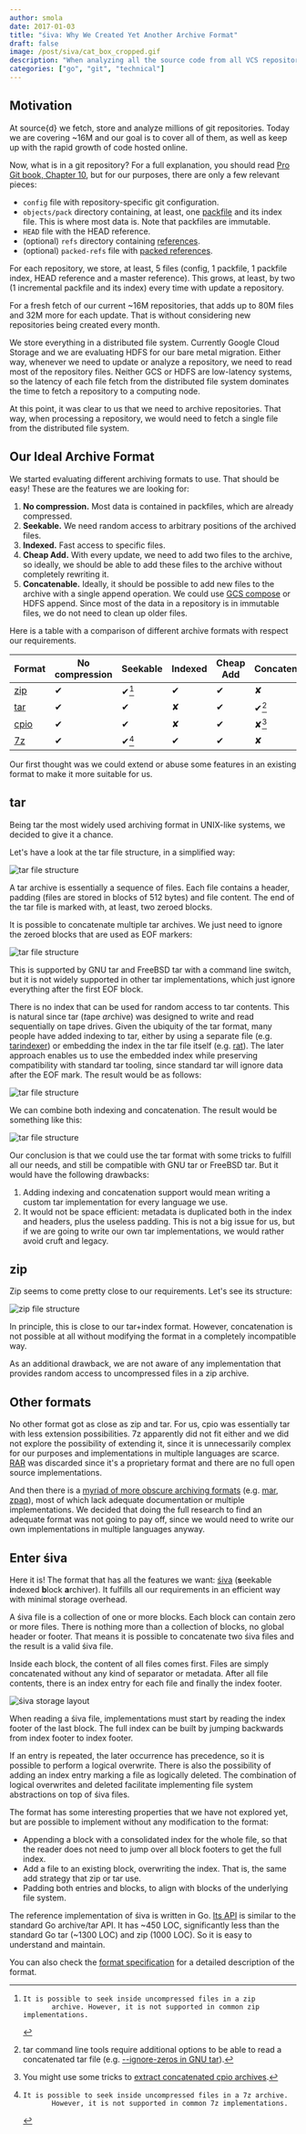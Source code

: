 ```yaml
---
author: smola
date: 2017-01-03
title: "śiva: Why We Created Yet Another Archive Format"
draft: false
image: /post/siva/cat_box_cropped.gif
description: "When analyzing all the source code from all VCS repositories, storage becomes a major problem. śiva, our archive format, is part of the solution."
categories: ["go", "git", "technical"]
---
```


## Motivation

At source{d} we fetch, store and analyze millions of git repositories.
Today we are covering ~16M and our goal is to cover all of them, as well as keep
up with the rapid growth of code hosted online.

Now, what is in a git repository? For a full explanation, you should read
[Pro Git book, Chapter 10](https://git-scm.com/book/en/v2/Git-Internals-Plumbing-and-Porcelain),
but for our purposes, there are only a few relevant pieces:

 * `config` file with repository-specific git configuration.
 * `objects/pack` directory containing, at least, one [packfile](https://git-scm.com/book/en/v2/Git-Internals-Packfiles)
   and its index file. This is where most data is. Note that packfiles are
   immutable.
 * `HEAD` file with the HEAD reference.
 * (optional) `refs` directory containing [references](https://git-scm.com/book/en/v2/Git-Internals-Git-References).
 * (optional) `packed-refs` file with [packed references](https://git-scm.com/docs/git-pack-refs).

For each repository, we store, at least, 5 files (config, 1 packfile,
1 packfile index, HEAD reference and a master reference). This grows, at least,
by two (1 incremental packfile and its index) every time with update a repository.

For a fresh fetch of our current ~16M repositories, that adds up to 80M files and
32M more for each update. That is without considering new repositories being
created every month.

We store everything in a distributed file system. Currently Google Cloud
Storage and we are evaluating HDFS for our bare metal migration. Either way,
whenever we need to update or analyze a repository, we need to read most of the
repository files. Neither GCS or HDFS are low-latency systems, so the latency of
each file fetch from the distributed file system dominates the time to fetch a
repository to a computing node.

At this point, it was clear to us that we need to archive repositories. That way,
when processing a repository, we would need to fetch a single file from the
distributed file system.

## Our Ideal Archive Format

We started evaluating different archiving formats to use. That should be easy!
These are the features we are looking for:

1. **No compression.** Most data is contained in packfiles, which are already
  compressed.
2. **Seekable.** We need random access to arbitrary positions of the archived
   files.
3. **Indexed.** Fast access to specific files.
4. **Cheap Add.** With every update, we need to add two files
  to the archive, so ideally, we should be able to add these files to the archive
  without completely rewriting it.
5. **Concatenable.** Ideally, it should be possible to add new files to the archive
  with a single append operation. We could use [GCS compose](https://cloud.google.com/storage/docs/composite-objects)
  or HDFS append. Since most of the data in a repository is in immutable files,
  we do not need to clean up older files.

Here is a table with a comparison of different archive formats with respect our
requirements.
 
| Format | No compression | Seekable | Indexed | Cheap Add | Concatenable |
| ------ | -------------- | -------- | ------- | --------- | ------------ |
| [zip](https://en.wikipedia.org/wiki/Zip_(file_format)) | ✔ | ✔[^zipseek] | ✔ | ✔ | ✘ |
| [tar](https://www.freebsd.org/cgi/man.cgi?query=tar&sektion=5) | ✔ | ✔ | ✘ | ✔ | ✔[^tarconcat] | 
| [cpio](https://www.freebsd.org/cgi/man.cgi?query=cpio&sektion=5) | ✔ | ✔ | ✘ | ✔ | ✘[^cpioconcat] |
| [7z](http://www.7-zip.org/7z.html) | ✔ | ✔[^7zseek] | ✔ | ✔ | ✘ |

Our first thought was we could extend or abuse some features in an existing
format to make it more suitable for us.

## tar

Being tar the most widely used archiving format in UNIX-like systems, we decided
to give it a chance.

Let's have a look at the tar file structure, in a simplified way:

![tar file structure](/post/siva/tar.png)

A tar archive is essentially a sequence of files. Each file contains a header, padding
(files are stored in blocks of 512 bytes) and file content. The end of the tar
file is marked with, at least, two zeroed blocks.

It is possible to concatenate multiple tar archives. We just need to ignore the
zeroed blocks that are used as EOF markers:
 
![tar file structure](/post/siva/tar_concat.png)
 
This is supported by GNU tar and FreeBSD tar with a command line switch, but it
is not widely supported in other tar implementations, which just ignore everything
after the first EOF block.

There is no index that can be used for random access to tar contents. This is
natural since tar (*t*ape *ar*chive) was designed to write and read sequentially
on tape drives. Given the ubiquity of the tar format, many people have added
indexing to tar, either by using a separate file (e.g.
[tarindexer](https://github.com/devsnd/tarindexer)) or embedding the index in
the tar file itself (e.g. [rat](https://github.com/mcuadros/go-rat)). The later
approach enables us to use the embedded index while preserving compatibility
with standard tar tooling, since standard tar will ignore data after the EOF mark.
The result would be as follows:

![tar file structure](/post/siva/tar_index.png)

We can combine both indexing and concatenation. The result would be something
like this:

![tar file structure](/post/siva/tar_concat_index.png)

Our conclusion is that we could use the tar format with some tricks to fulfill
all our needs, and still be compatible with GNU tar or FreeBSD tar. But it would
have the following drawbacks:

1. Adding indexing and concatenation support would mean writing a custom tar
   implementation for every language we use.
2. It would not be space efficient: metadata is duplicated both in the index and
   headers, plus the useless padding. This is not a big issue for us, but if we
   are going to write our own tar implementations, we would rather avoid cruft
   and legacy.

## zip

Zip seems to come pretty close to our requirements. Let's see its structure:

![zip file structure](/post/siva/zip.png)

In principle, this is close to our tar+index format. However, concatenation is
not possible at all without modifying the format in a completely incompatible
way.

As an additional drawback, we are not aware of any implementation that provides
random access to uncompressed files in a zip archive.

## Other formats

No other format got as close as zip and tar. For us, cpio was essentially tar
with less extension possibilities. 7z apparently did not fit either and we did
not explore the possibility of extending it, since it is unnecessarily complex
for our purposes and implementations in multiple languages are scarce.
[RAR](http://www.rarlab.com/) was discarded since it's a proprietary format and
there are no full open source implementations.

And then there is a [myriad of more obscure archiving formats](https://en.wikipedia.org/wiki/List_of_archive_formats)
(e.g. [mar](https://wiki.mozilla.org/Software_Update:MAR#Mozilla_ARchive),
[zpaq](https://github.com/zpaq/zpaq)), most of which lack adequate documentation
or multiple implementations. We decided that doing the full research to find an
adequate format was not going to pay off, since we would need to write our own
implementations in multiple languages anyway.

## Enter śiva

Here it is! The format that has all the features we want: [śiva](https://github.com/src-d/go-siva)
(**s**eekable **i**ndexed **b**lock **a**rchiver). It fulfills all our
requirements in an efficient way with minimal storage overhead.

A śiva file is a collection of one or more blocks. Each block can contain zero
or more files. There is nothing more than a collection of blocks,
no global header or footer. That means it is possible to concatenate two śiva
files and the result is a valid śiva file.

Inside each block, the content of all files comes first. Files are simply
concatenated without any kind of separator or metadata. After all file contents,
there is an index entry for each file and finally the index footer.

![śiva storage layout](/post/siva/siva.png)

When reading a śiva file, implementations must start by reading the index
footer of the last block. The full index can be built by jumping backwards from
index footer to index footer.

If an entry is repeated, the later occurrence has precedence, so it is possible
to perform a logical overwrite. There is also the possibility of adding an index
entry marking a file as logically deleted. The combination of logical overwrites
and deleted facilitate implementing file system abstractions on top of śiva files.

The format has some interesting properties that we have not explored yet, but
are possible to implement without any modification to the format:

* Appending a block with a consolidated index for the whole file, so that the
  reader does not need to jump over all block footers to get the full index.
* Add a file to an existing block, overwriting the index. That is, the same
  add strategy that zip or tar use.
* Padding both entries and blocks, to align with blocks of the underlying file
  system.

The reference implementation of śiva is written in Go. [Its API](https://godoc.org/gopkg.in/src-d/go-siva.v1)
is similar to the standard Go archive/tar API. It has ~450 LOC, significantly less
than the standard Go tar (~1300 LOC) and zip (1000 LOC). So it is easy to understand
and maintain.

You can also check the [format specification](https://github.com/src-d/go-siva/blob/master/SPEC.md)
for a detailed description of the format.

[^tarconcat]:  tar command line tools require additional options to be able to
               read a concatenated tar file (e.g.
               [--ignore-zeros in GNU tar](https://www.gnu.org/software/tar/manual/tar.html#SEC75)).
[^zipseek]:    It is possible to seek inside uncompressed files in a zip
               archive. However, it is not supported in common zip implementations.
[^cpioconcat]: You might use some tricks to
               [extract concatenated cpio archives](http://superuser.com/questions/559255/how-to-extract-concatenated-cpio-archive).
[^7zseek]:    It is possible to seek inside uncompressed files in a 7z archive.
               However, it is not supported in common 7z implementations.
